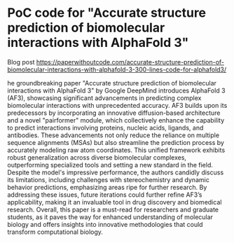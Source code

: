# PoC code for "Accurate structure prediction of biomolecular interactions with AlphaFold 3"

Blog post <https://paperwithoutcode.com/accurate-structure-prediction-of-biomolecular-interactions-with-alphafold-3-300-lines-code-for-alphafold3/>

he groundbreaking paper "Accurate structure prediction of biomolecular interactions with AlphaFold 3" by Google DeepMind introduces AlphaFold 3 (AF3), showcasing significant advancements in predicting complex biomolecular interactions with unprecedented accuracy. AF3 builds upon its predecessors by incorporating an innovative diffusion-based architecture and a novel "pairformer" module, which collectively enhance the capability to predict interactions involving proteins, nucleic acids, ligands, and antibodies. These advancements not only reduce the reliance on multiple sequence alignments (MSAs) but also streamline the prediction process by accurately modeling raw atom coordinates. This unified framework exhibits robust generalization across diverse biomolecular complexes, outperforming specialized tools and setting a new standard in the field. Despite the model's impressive performance, the authors candidly discuss its limitations, including challenges with stereochemistry and dynamic behavior predictions, emphasizing areas ripe for further research. By addressing these issues, future iterations could further refine AF3’s applicability, making it an invaluable tool in drug discovery and biomedical research. Overall, this paper is a must-read for researchers and graduate students, as it paves the way for enhanced understanding of molecular biology and offers insights into innovative methodologies that could transform computational biology.